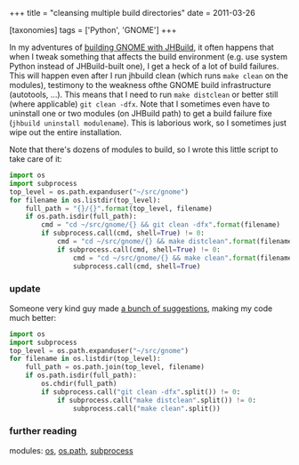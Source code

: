 +++
title = "cleansing multiple build directories"
date = 2011-03-26

[taxonomies]
tags = ['Python', 'GNOME']
+++

In my adventures of [building GNOME with JHBuild], it often happens that
when I tweak something that affects the build environment (e.g. use
system Python instead of JHBuild-built one), I get a heck of a lot of
build failures. This will happen even after I run jhbuild clean (which
runs `make clean` on the modules), testimony to the weakness ofthe GNOME
build infrastructure (autotools, ...). This means that I need to run
`make distclean` or better still (where applicable) `git clean -dfx`.
Note that I sometimes even have to uninstall one or two modules (on
JHBuild path) to get a build failure fixe
(`jhbuild uninstall modulename`). This is laborious work, so I sometimes
just wipe out the entire installation.

Note that there's dozens of modules to build, so I wrote this little
script to take care of it:

```python
import os
import subprocess
top_level = os.path.expanduser("~/src/gnome")
for filename in os.listdir(top_level):
    full_path = "{}/{}".format(top_level, filename)
    if os.path.isdir(full_path):
        cmd = "cd ~/src/gnome/{} && git clean -dfx".format(filename)
        if subprocess.call(cmd, shell=True) != 0:
            cmd = "cd ~/src/gnome/{} && make distclean".format(filename)
            if subprocess.call(cmd, shell=True) != 0:
                cmd = "cd ~/src/gnome/{} && make clean".format(filename)
                subprocess.call(cmd, shell=True)
```

### update

Someone very kind guy made [a bunch of suggestions], making my code much
better:

```python
import os
import subprocess
top_level = os.path.expanduser("~/src/gnome")
for filename in os.listdir(top_level):
    full_path = os.path.join(top_level, filename)
    if os.path.isdir(full_path):
        os.chdir(full_path)
        if subprocess.call("git clean -dfx".split()) != 0:
            if subprocess.call("make distclean".split()) != 0:
                subprocess.call("make clean".split())
```

### further reading

modules: [os], [os.path], [subprocess]

[building GNOME with JHBuild]: @/my-jhbuild-setup.md
[a bunch of suggestions]: http://codereview.stackexchange.com/questions/1476/cleansing-multiple-build-directories/1477#1477
[os]: http://docs.python.org//library/os
[os.path]: http://docs.python.org//library/os.path
[subprocess]: http://docs.python.org//library/subprocess
